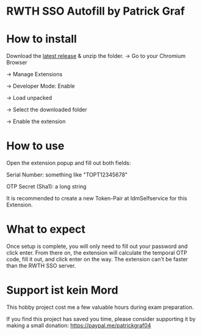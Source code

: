 # RWTH SSO Autofill by Patrick Graf

# How to install
Download the [latest release](https://github.com/pragmatrick/RWTH-SSO-Autofill/releases/tag/Official) & unzip the folder.
-> Go to your Chromium Browser

-> Manage Extensions 

-> Developer Mode: Enable 

-> Load unpacked 

-> Select the downloaded folder

-> Enable the extension

# How to use
Open the extension popup and fill out both fields:

Serial Number: something like "TOPT12345678"

OTP Secret (Sha1): a long string

It is recommended to create a new Token-Pair at IdmSelfservice for this Extension.

# What to expect
Once setup is complete, you will only need to fill out your password and click enter.
From there on, the extension will calculate the temporal OTP code, fill it out, and click enter on the way.
The extension can't be faster than the RWTH SSO server.

# Support ist kein Mord
This hobby project cost me a few valuable hours during exam preparation.

If you find this project has saved you time, please consider supporting it by making a small donation: https://paypal.me/patrickgraf04
